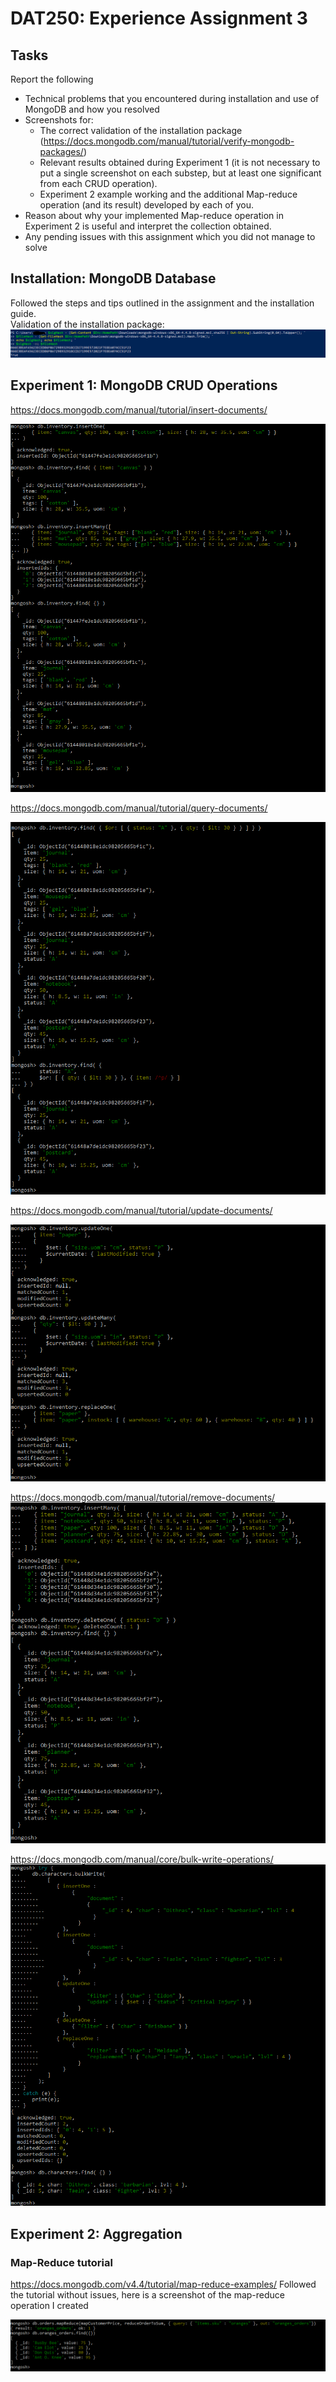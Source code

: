 # DAT250: Experience Assignment 3

## Tasks
Report the following
-   Technical problems that you encountered during installation and use of MongoDB and how you resolved
-   Screenshots for:
    -   The correct validation of the installation package (https://docs.mongodb.com/manual/tutorial/verify-mongodb-packages/)
    -   Relevant results obtained during Experiment 1 (it is not necessary to put a single screenshot on each substep, but at least one significant from each CRUD operation).
    -   Experiment 2 example working and the additional Map-reduce operation (and its result) developed by each of you.
-   Reason about why your implemented Map-reduce operation in Experiment 2 is useful and interpret the collection obtained.
-   Any pending issues with this assignment which you did not manage to solve

## Installation: MongoDB Database
Followed the steps and tips outlined in the assignment and the installation guide.  
Validation of the installation package:  
![validation](images/validate_mongo_install.png)

## Experiment 1: MongoDB CRUD Operations

https://docs.mongodb.com/manual/tutorial/insert-documents/

![create](images/c.png)

https://docs.mongodb.com/manual/tutorial/query-documents/

![query](images/r.png)

https://docs.mongodb.com/manual/tutorial/update-documents/

![update](images/u.png)

https://docs.mongodb.com/manual/tutorial/remove-documents/
![delete](images/d.png)

https://docs.mongodb.com/manual/core/bulk-write-operations/
![bulk_write](images/bulk.png)

## Experiment 2: Aggregation

### Map-Reduce tutorial
https://docs.mongodb.com/v4.4/tutorial/map-reduce-examples/
Followed the tutorial without issues, here is a screenshot of the map-reduce operation I created

![my_map_reduction](images/my_map_reduce.png)

